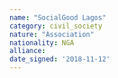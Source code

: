 ```yaml
---
name: "SocialGood Lagos"
category: civil_society
nature: "Association"
nationality: NGA
alliance: 
date_signed: '2018-11-12'
---
```

    